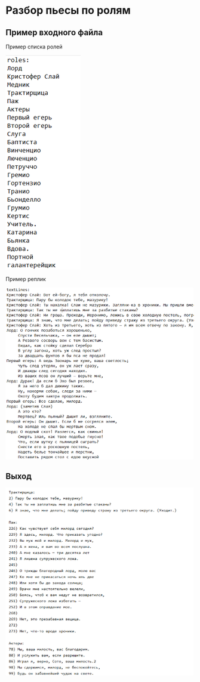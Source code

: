 # Разбор пьесы по ролям

## Пример входного файла

Пример списка ролей

![image_1](https://github.com/EkaterinaKugot/Mobile_development/blob/main/RolesAndReplicas/images/2.png)

Пример реплик

![image_2](https://github.com/EkaterinaKugot/Mobile_development/blob/main/RolesAndReplicas/images/3.png)

## Выход

![image_3](https://github.com/EkaterinaKugot/Mobile_development/blob/main/RolesAndReplicas/images/1.png)




